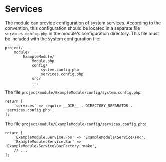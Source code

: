 Services
========

The module can provide configuration of system services. According to the
convention, this configuration should be located in a separate file
`services.config.php` in the module's configuration directory.  This file must
be included with the system configuration file:
```
project/
    module/
        ExampleModule/
            Module.php
            config/
                system.config.php
                services.config.php
            src/
            ...
```

The file `project/module/ExampleModule/config/system.config.php`:
```
return [
    'services' => require __DIR__ . DIRECTORY_SEPARATOR . 'services.config.php',
];
```

The file `project/module/ExampleModule/config/services.config.php`:
```
return [
    'ExampleModule.Service.Foo' => 'ExampleModule\Service\Foo',
    'ExampleModule.Service.Bar' => 'ExampleModule\Service\BarFactory::make',
    // ...
];
```
